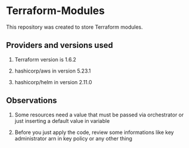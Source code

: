 # Terraform-Modules
This repository was created to store Terraform modules.

## Providers and versions used
1. Terraform version is 1.6.2

2. hashicorp/aws in version 5.23.1

3. hashicorp/helm in version 2.11.0

## Observations
1. Some resources need a value that must be passed via orchestrator or just inserting a default value in variable

2. Before you just apply the code, review some informations like key administrator arn in key policy or any other thing
